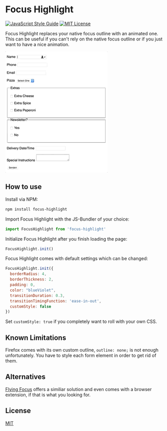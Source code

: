 # Focus Highlight

[![JavaScript Style Guide](https://img.shields.io/badge/code_style-standard-brightgreen.svg)](https://standardjs.com)
[![MIT License](https://img.shields.io/badge/License-MIT-blue.svg)](./LICENSE.md)

Focus Highlight replaces your native focus outline with an animated one. This can be useful if you can't rely on the native focus outline or if you just want to have a nice animation.

![Focus Highlight](./focus_highlight.gif)


## How to use

Install via NPM:
```bash
npm install focus-highlight
```

Import Focus Highlight with the JS-Bundler of your choice:
```javascript
import FocusHighlight from 'focus-highlight'
```

Initialize Focus Highlight after you finish loading the page:
```javascript
FocusHighlight.init()
```

Focus Highlight comes with default settings which can be changed:
```javascript
FocusHighlight.init({
  borderRadius: 4,
  borderThickness: 2,
  padding: 0,
  color: "blueViolet",
  transitionDuration: 0.3,
  transitionTimingFunction: 'ease-in-out',
  customStyle: false
})
```
Set `customStyle: true` if you completely want to roll with your own CSS.

## Known Limitations

Firefox comes with its own custom outline, `outline: none;` is not enough unfortunately. You have to style each form element in order to get rid of them.

## Alternatives

[Flying Focus](https://github.com/NV/flying-focus) offers a similiar solution and even comes with a browser extension, if that is what you looking for.

## License

[MIT](./LICENSE.md)